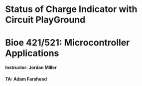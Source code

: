 # Status of Charge Indicator with Circuit PlayGround

# Bioe 421/521: Microcontroller Applications
#### Instructor: Jordan Miller
#### TA: Adam Farsheed

